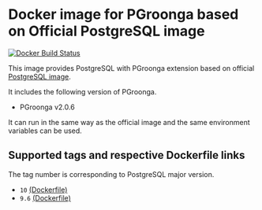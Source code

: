 # Docker image for PGroonga based on Official PostgreSQL image

[![Docker Build Status](https://img.shields.io/docker/build/iquiw/pgroonga-on-postgres.svg)](https://hub.docker.com/r/iquiw/pgroonga-on-postgres/)

This image provides PostgreSQL with PGroonga extension based on
official [PostgreSQL image](https://hub.docker.com/_/postgres/).

It includes the following version of PGroonga.

* PGroonga v2.0.6

It can run in the same way as the official image and the same environment
variables can be used.

## Supported tags and respective Dockerfile links

The tag number is corresponding to PostgreSQL major version.

* `10` [(Dockerfile)](https://github.com/iquiw/docker-pgroonga-on-postgres/blob/master/Dockerfile)
* `9.6` [(Dockerfile)](https://github.com/iquiw/docker-pgroonga-on-postgres/blob/9.6/Dockerfile)
